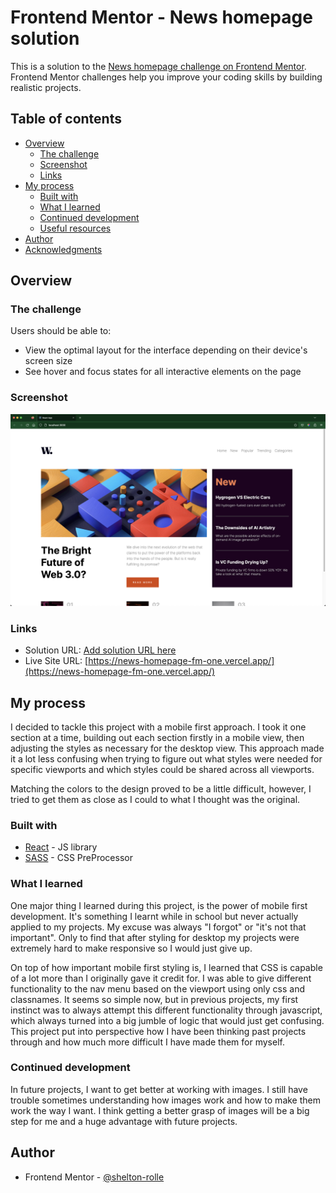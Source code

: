 # Frontend Mentor - News homepage solution

This is a solution to the [News homepage challenge on Frontend Mentor](https://www.frontendmentor.io/challenges/news-homepage-H6SWTa1MFl). Frontend Mentor challenges help you improve your coding skills by building realistic projects.

## Table of contents

-   [Overview](#overview)
    -   [The challenge](#the-challenge)
    -   [Screenshot](#screenshot)
    -   [Links](#links)
-   [My process](#my-process)
    -   [Built with](#built-with)
    -   [What I learned](#what-i-learned)
    -   [Continued development](#continued-development)
    -   [Useful resources](#useful-resources)
-   [Author](#author)
-   [Acknowledgments](#acknowledgments)

## Overview

### The challenge

Users should be able to:

-   View the optimal layout for the interface depending on their device's screen size
-   See hover and focus states for all interactive elements on the page

### Screenshot

![](./src/images/project-screenshot.png)

### Links

-   Solution URL: [Add solution URL here](https://your-solution-url.com)
-   Live Site URL: [https://news-homepage-fm-one.vercel.app/](https://news-homepage-fm-one.vercel.app/)

## My process

I decided to tackle this project with a mobile first approach. I took it one section at a time, building out each section firstly in a mobile view, then adjusting the styles as necessary for the desktop view. This approach made it a lot less confusing when trying to figure out what styles were needed for specific viewports and which styles could be shared across all viewports.

Matching the colors to the design proved to be a little difficult, however, I tried to get them as close as I could to what I thought was the original.

### Built with

-   [React](https://reactjs.org/) - JS library
-   [SASS](https://sass-lang.com/) - CSS PreProcessor

### What I learned

One major thing I learned during this project, is the power of mobile first development. It's something I learnt while in school but never actually applied to my projects. My excuse was always "I forgot" or "it's not that important". Only to find that after styling for desktop my projects were extremely hard to make responsive so I would just give up.

On top of how important mobile first styling is, I learned that CSS is capable of a lot more than I originally gave it credit for. I was able to give different functionality to the nav menu based on the viewport using only css and classnames. It seems so simple now, but in previous projects, my first instinct was to always attempt this different functionality through javascript, which always turned into a big jumble of logic that would just get confusing. This project put into perspective how I have been thinking past projects through and how much more difficult I have made them for myself.

### Continued development

In future projects, I want to get better at working with images. I still have trouble sometimes understanding how images work and how to make them work the way I want. I think getting a better grasp of images will be a big step for me and a huge advantage with future projects.

## Author

-   Frontend Mentor - [@shelton-rolle](https://www.frontendmentor.io/profile/Shelton-Rolle)
